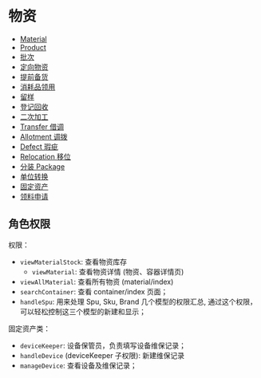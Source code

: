# 物资
* [Material](/material/material.md)
* [Product](/material/product.md)
* [批次](/material/unit.md)
* [定向物资](/material/dedicated-unit.md)
* [提前备货](/material/pile.md)
* [消耗品领用](/material/requisition.md)
* [留样](/material/specimen.md)
* [登记回收](/material/fixture.md)
* [二次加工](/material/reprocessing.md)
* [Transfer 借调](/material/transfer.md)
* [Allotment 调拨](/material/allotment.md)
* [Defect 瑕疵](/material/defect.md)
* [Relocation 移位](/material/relocation.md)
* [分装 Package](material/package.md)
* [单位转换](/material/conversion.md)
* [固定资产](/material/device.md)
* [领料申请](/material/bucket.md)

角色权限
--------------------------------------------------------------------------

权限：

- `viewMaterialStock`: 查看物资库存
    - `viewMaterial`: 查看物资详情 (物资、容器详情页)
- `viewAllMaterial`: 查看所有物资 (material/index)
- `searchContainer`: 查看 container/index 页面；
- `handleSpu`: 用来处理 Spu, Sku, Brand 几个模型的权限汇总, 通过这个权限，可以轻松控制这三个模型的新建和显示；

固定资产类：

- `deviceKeeper`: 设备保管员，负责填写设备维保记录；
- `handleDevice` (deviceKeeper 子权限): 新建维保记录
- `manageDevice`: 查看设备及维保记录；
